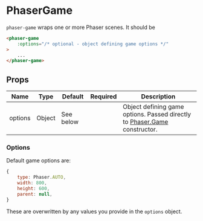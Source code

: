 # PhaserGame

`phaser-game` wraps one or more Phaser scenes. It should be 

```html
<phaser-game
    :options="/* optional - object defining game options */"
>
    ...
</phaser-game>
```

## Props

| Name    | Type   | Default   | Required | Description                                                                                                                              |
| ------- | ------ | --------- | -------- | ---------------------------------------------------------------------------------------------------------------------------------------- |
| options | Object | See below |          | Object defining game options. Passed directly to [Phaser.Game](https://photonstorm.github.io/phaser3-docs/Phaser.Game.html) constructor. |

### Options

Default game options are:

```js
{
    type: Phaser.AUTO,
    width: 800,
    height: 600,
    parent: null,
}
```

These are overwritten by any values you provide in the `options` object.